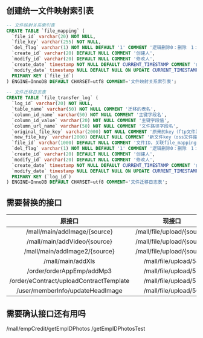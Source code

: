## 创建统一文件映射索引表

```sql
-- 文件映射关系索引表
CREATE TABLE `file_mapping` (
  `file_id` varchar(20) NOT NULL,
  `file_key` varchar(255) NOT NULL,
  `del_flag` varchar(1) NOT NULL DEFAULT '1' COMMENT '逻辑删除0：删除　1：未删除',
  `create_id` varchar(20) DEFAULT NULL COMMENT '创建人',
  `modify_id` varchar(20) DEFAULT NULL COMMENT '修改人',
  `create_date` timestamp NOT NULL DEFAULT CURRENT_TIMESTAMP COMMENT '创建时间',
  `modify_date` timestamp NULL DEFAULT NULL ON UPDATE CURRENT_TIMESTAMP COMMENT '修改时间',
  PRIMARY KEY (`file_id`)
) ENGINE=InnoDB DEFAULT CHARSET=utf8 COMMENT='文件映射关系索引表';

-- 文件迁移日志表
CREATE TABLE `file_transfer_log` (
  `log_id` varchar(20) NOT NULL,
  `table_name` varchar(50) NOT NULL COMMENT '迁移的表名',
  `column_id_name` varchar(50) NOT NULL COMMENT '主键字段名',
  `column_id_value` varchar(20) NOT NULL COMMENT '主键字段值',
  `column_url_name` varchar(50) NOT NULL COMMENT '文件路径字段名',
  `original_file_key` varchar(2000) NOT NULL COMMENT '原来的key（ftp文件路径）',
  `new_file_key` varchar(2000) DEFAULT NULL COMMENT '新文件key（oss文件路径）',
  `file_id` varchar(1000) DEFAULT NULL COMMENT '文件ID，关联file_mapping表的file_id',
  `del_flag` varchar(1) NOT NULL DEFAULT '1' COMMENT '逻辑删除0：删除　1：未删除',
  `create_id` varchar(20) DEFAULT NULL COMMENT '创建人',
  `modify_id` varchar(20) DEFAULT NULL COMMENT '修改人',
  `create_date` timestamp NOT NULL DEFAULT CURRENT_TIMESTAMP COMMENT '创建时间',
  `modify_date` timestamp NULL DEFAULT NULL ON UPDATE CURRENT_TIMESTAMP COMMENT '修改时间',
  PRIMARY KEY (`log_id`)
) ENGINE=InnoDB DEFAULT CHARSET=utf8 COMMENT='文件迁移日志表';

```

## 需要替换的接口

|原接口|现接口|
|:---:|:---:|
|/mall/main/addImage/{source}|/mall/file/upload/{source}|
|/mall/main/addVideo/{source}|/mall/file/upload/{source}|
|/mall/main/addImage2/{source}|/mall/file/upload/{source}|
|/mall/main/addXls|/mall/file/upload/54|
|/order/orderAppEmp/addMp3|/mall/file/upload/52|
|/order/eContract/uploadContractTemplate|/mall/file/upload/51|
|/user/memberInfo/updateHeadImage|/mall/file/upload/50|
 
 
## 需要确认接口还有用吗

/mall/empCredit/getEmpIDPhotos
/getEmpIDPhotosTest